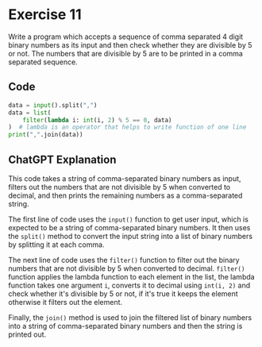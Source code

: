 # Exercise 11

Write a program which accepts a sequence of comma separated 4 digit binary numbers as its input and then check whether they are divisible by 5 or not. The numbers that are divisible by 5 are to be printed in a comma separated sequence.

## Code

```python
data = input().split(",")
data = list(
    filter(lambda i: int(i, 2) % 5 == 0, data)
)  # lambda is an operator that helps to write function of one line
print(",".join(data))
```

## ChatGPT Explanation

This code takes a string of comma-separated binary numbers as input, filters out the numbers that are not divisible by 5 when converted to decimal, and then prints the remaining numbers as a comma-separated string.

The first line of code uses the `input()` function to get user input, which is expected to be a string of comma-separated binary numbers. It then uses the `split()` method to convert the input string into a list of binary numbers by splitting it at each comma.

The next line of code uses the `filter()` function to filter out the binary numbers that are not divisible by 5 when converted to decimal. `filter()` function applies the lambda function to each element in the list, the lambda function takes one argument `i`, converts it to decimal using `int(i, 2)` and check whether it's divisible by 5 or not, if it's true it keeps the element otherwise it filters out the element.

Finally, the `join()` method is used to join the filtered list of binary numbers into a string of comma-separated binary numbers and then the string is printed out.